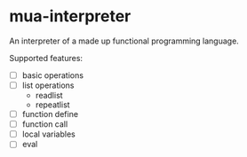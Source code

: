 # mua-interpreter

An interpreter of a made up functional programming language. 

Supported features:
- [ ] basic operations
- [ ] list operations
  - readlist
  - repeatlist
- [ ] function define
- [ ] function call
- [ ] local variables
- [ ] eval